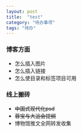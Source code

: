 ```yaml
---
layout: post
title:  "test"
category: "待办事项"
tags: "待办"
---
```


### 博客方面
- 怎么插入图片
- 怎么插入链接
- 怎么使目录和标签项目可用

### 线上搬砖
- ~~中国式现代化psd~~
- ~~蓉宝与大运会提纲~~
- 博物馆推文全网转发收集